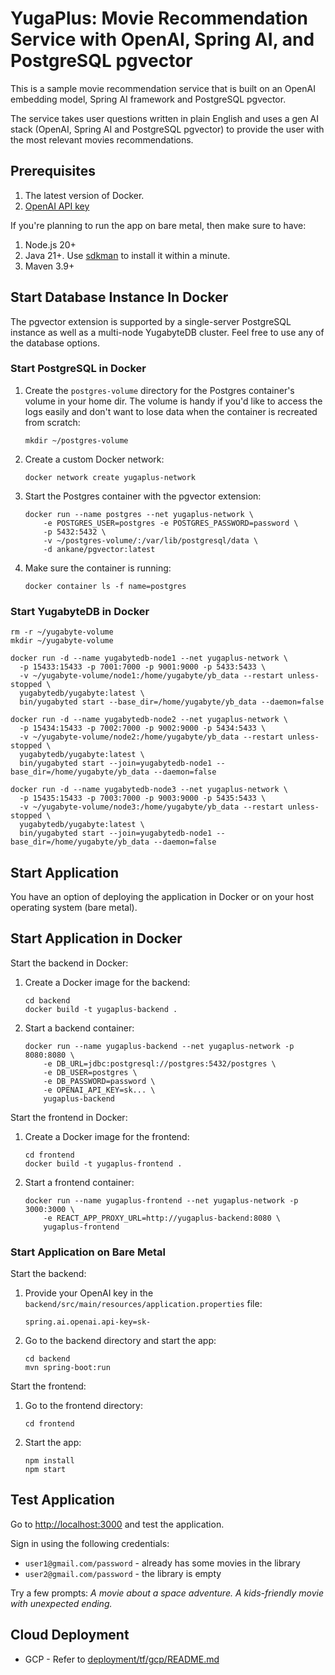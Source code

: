 # YugaPlus: Movie Recommendation Service with OpenAI, Spring AI, and PostgreSQL pgvector

This is a sample movie recommendation service that is built on an OpenAI embedding model, Spring AI framework and PostgreSQL pgvector.

The service takes user questions written in plain English and uses a gen AI stack (OpenAI, Spring AI and PostgreSQL pgvector) to provide the user with the most relevant movies recommendations.

## Prerequisites

1. The latest version of Docker.
2. [OpenAI API key](https://platform.openai.com)

If you're planning to run the app on bare metal, then make sure to have:

1. Node.js 20+
2. Java 21+. Use [sdkman](https://sdkman.io) to install it within a minute.
3. Maven 3.9+

## Start Database Instance In Docker

The pgvector extension is supported by a single-server PostgreSQL instance as well as a multi-node YugabyteDB cluster. Feel free to use any of the database options.

### Start PostgreSQL in Docker

1. Create the `postgres-volume` directory for the Postgres container's volume in your home dir. The volume is handy if you'd like to access the logs easily and don't want to lose data when the container is recreated from scratch:

    ```shell
    mkdir ~/postgres-volume
    ```

2. Create a custom Docker network:

    ```shell
    docker network create yugaplus-network
    ```

3. Start the Postgres container with the pgvector extension:

    ```shell
    docker run --name postgres --net yugaplus-network \
        -e POSTGRES_USER=postgres -e POSTGRES_PASSWORD=password \
        -p 5432:5432 \
        -v ~/postgres-volume/:/var/lib/postgresql/data \
        -d ankane/pgvector:latest
    ```

4. Make sure the container is running:

    ```shell
    docker container ls -f name=postgres
    ```

### Start YugabyteDB in Docker

```shell
rm -r ~/yugabyte-volume
mkdir ~/yugabyte-volume

docker run -d --name yugabytedb-node1 --net yugaplus-network \
  -p 15433:15433 -p 7001:7000 -p 9001:9000 -p 5433:5433 \
  -v ~/yugabyte-volume/node1:/home/yugabyte/yb_data --restart unless-stopped \
  yugabytedb/yugabyte:latest \
  bin/yugabyted start --base_dir=/home/yugabyte/yb_data --daemon=false

docker run -d --name yugabytedb-node2 --net yugaplus-network \
  -p 15434:15433 -p 7002:7000 -p 9002:9000 -p 5434:5433 \
  -v ~/yugabyte-volume/node2:/home/yugabyte/yb_data --restart unless-stopped \
  yugabytedb/yugabyte:latest \
  bin/yugabyted start --join=yugabytedb-node1 --base_dir=/home/yugabyte/yb_data --daemon=false

docker run -d --name yugabytedb-node3 --net yugaplus-network \
  -p 15435:15433 -p 7003:7000 -p 9003:9000 -p 5435:5433 \
  -v ~/yugabyte-volume/node3:/home/yugabyte/yb_data --restart unless-stopped \
  yugabytedb/yugabyte:latest \
  bin/yugabyted start --join=yugabytedb-node1 --base_dir=/home/yugabyte/yb_data --daemon=false
```

## Start Application

You have an option of deploying the application in Docker or on your host operating system (bare metal).

## Start Application in Docker

Start the backend in Docker:

1. Create a Docker image for the backend:

    ```shell
    cd backend
    docker build -t yugaplus-backend .
    ```

2. Start a backend container:

    ```shell
    docker run --name yugaplus-backend --net yugaplus-network -p 8080:8080 \
        -e DB_URL=jdbc:postgresql://postgres:5432/postgres \
        -e DB_USER=postgres \
        -e DB_PASSWORD=password \
        -e OPENAI_API_KEY=sk... \
        yugaplus-backend
    ```

Start the frontend in Docker:

1. Create a Docker image for the frontend:

    ```shell
    cd frontend
    docker build -t yugaplus-frontend .
    ```

2. Start a frontend container:

    ```shell
    docker run --name yugaplus-frontend --net yugaplus-network -p 3000:3000 \
        -e REACT_APP_PROXY_URL=http://yugaplus-backend:8080 \
        yugaplus-frontend
    ```

### Start Application on Bare Metal

Start the backend:

1. Provide your OpenAI key in the `backend/src/main/resources/application.properties` file:

    ```properties
    spring.ai.openai.api-key=sk-
    ```

2. Go to the backend directory and start the app:

    ```shell
    cd backend
    mvn spring-boot:run
    ```

Start the frontend:

1. Go to the frontend directory:

    ```shell
    cd frontend
    ```

2. Start the app:

    ```shell
    npm install
    npm start
    ```

## Test Application

Go to [http://localhost:3000](http://localhost:3000) and test the application.

Sign in using the following credentials:

* `user1@gmail.com/password` - already has some movies in the library
* `user2@gmail.com/password` - the library is empty

Try a few prompts:
*A movie about a space adventure.*
*A kids-friendly movie with unexpected ending.*


## Cloud Deployment

* GCP - Refer to [deployment/tf/gcp/README.md](deployment/tf/gcp/README.md)
